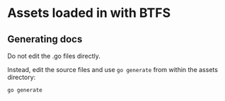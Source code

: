 # Assets loaded in with BTFS

## Generating docs

Do not edit the .go files directly.

Instead, edit the source files and use `go generate` from within the
assets directory:

```
go generate
```
